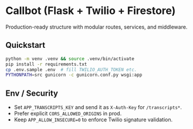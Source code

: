 # Callbot (Flask + Twilio + Firestore)

Production-ready structure with modular routes, services, and middleware.

## Quickstart
```bash
python -m venv .venv && source .venv/bin/activate
pip install -r requirements.txt
cp .env.sample .env  # fill TWILIO_AUTH_TOKEN etc.
PYTHONPATH=src gunicorn -c gunicorn.conf.py wsgi:app
```

## Env / Security
- Set `APP_TRANSCRIPTS_KEY` and send it as `X-Auth-Key` for `/transcripts*`.
- Prefer explicit `CORS_ALLOWED_ORIGINS` in prod.
- Keep `APP_ALLOW_INSECURE=0` to enforce Twilio signature validation.
